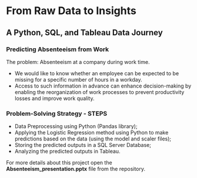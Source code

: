 # From Raw Data to Insights
## A Python, SQL, and Tableau Data Journey​

### Predicting Absenteeism from Work
The problem: Absenteeism at a company during work time.
- We would like to know whether an employee can be expected to be missing for a specific number of hours in a workday.​
- Access to such information in advance can enhance decision-making by enabling the reorganization of work processes to prevent productivity losses and improve work quality.

### Problem-Solving Strategy - STEPS
- Data Preprocessing using Python (Pandas library);​
- Applying the Logistic Regression method using Python to make predictions based on the data (using the model and scaler files);​
- Storing the predicted outputs in a SQL Server Database;​
- Analyzing the predicted outputs in Tableau.

For more details about this project open the **Absenteeism_presentation.pptx** file from the repository.
